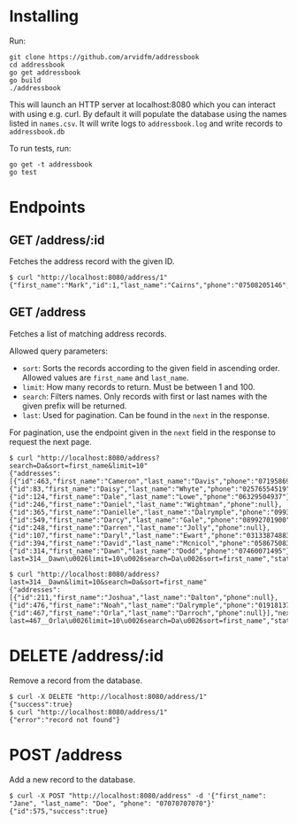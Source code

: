# Installing

Run:

```
git clone https://github.com/arvidfm/addressbook
cd addressbook
go get addressbook
go build
./addressbook
```

This will launch an HTTP server at localhost:8080 which you can interact with using e.g. curl.
By default it will populate the database using the names listed in `names.csv`.
It will write logs to `addressbook.log` and write records to `addressbook.db`

To run tests, run:

```
go get -t addressbook
go test
```

# Endpoints

## GET /address/:id

Fetches the address record with the given ID.

```
$ curl "http://localhost:8080/address/1"
{"first_name":"Mark","id":1,"last_name":"Cairns","phone":"07508205146","success":true}
```

## GET /address

Fetches a list of matching address records.

Allowed query parameters:

* `sort`: Sorts the records according to the given field in ascending order. Allowed values are `first_name` and `last_name`.
* `limit`: How many records to return. Must be between 1 and 100.
* `search`: Filters names. Only records with first or last names with the given prefix will be returned.
* `last`: Used for pagination. Can be found in the `next` in the response.

For pagination, use the endpoint given in the `next` field in the response to request the next page.

```
$ curl "http://localhost:8080/address?search=Da&sort=first_name&limit=10"
{"addresses":[{"id":463,"first_name":"Cameron","last_name":"Davis","phone":"07195869798"},{"id":83,"first_name":"Daisy","last_name":"Whyte","phone":"02576554519"},{"id":124,"first_name":"Dale","last_name":"Lowe","phone":"06329504937"},{"id":246,"first_name":"Daniel","last_name":"Wightman","phone":null},{"id":365,"first_name":"Danielle","last_name":"Dalrymple","phone":"09937217774"},{"id":549,"first_name":"Darcy","last_name":"Gale","phone":"08992701900"},{"id":248,"first_name":"Darren","last_name":"Jolly","phone":null},{"id":107,"first_name":"Daryl","last_name":"Ewart","phone":"03133874883"},{"id":394,"first_name":"David","last_name":"Mcnicol","phone":"05867508341"},{"id":314,"first_name":"Dawn","last_name":"Dodd","phone":"07460071495"}],"next":"/address?last=314__Dawn\u0026limit=10\u0026search=Da\u0026sort=first_name","status":"success"}

$ curl "http://localhost:8080/address?last=314__Dawn&limit=10&search=Da&sort=first_name"
{"addresses":[{"id":211,"first_name":"Joshua","last_name":"Dalton","phone":null},{"id":476,"first_name":"Noah","last_name":"Dalrymple","phone":"01918137758"},{"id":467,"first_name":"Orla","last_name":"Darroch","phone":null}],"next":"/address?last=467__Orla\u0026limit=10\u0026search=Da\u0026sort=first_name","status":"success"}
```

# DELETE /address/:id

Remove a record from the database.

```
$ curl -X DELETE "http://localhost:8080/address/1"
{"success":true}
$ curl "http://localhost:8080/address/1"
{"error":"record not found"}
```

# POST /address

Add a new record to the database.

```
$ curl -X POST "http://localhost:8080/address" -d '{"first_name": "Jane", "last_name": "Doe", "phone": "07070707070"}'
{"id":575,"success":true}
```
